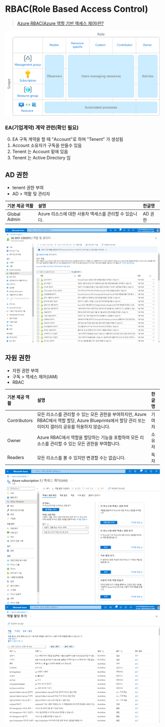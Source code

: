 # RBAC(Role Based Access Control)
> [Azure RBAC(Azure 역할 기반 액세스 제어)란?](https://docs.microsoft.com/ko-kr/azure/role-based-access-control/overview)

![rbac-least-privilege.png](./img/rbac-least-privilege.png)

### EA(기업계약) 계약 관련(확인 필요)
0. EA 구독 계약을 할 때 "Account"로 하며 "Tenent" 가 생성됨
1. Account 소유자가 구독을 만들수 있음
2. Tenent 는 Account 밑에 있음
3. Tenent 는 Active Directory 임  

## AD 권한 
- tenent 권한 부여
- AD > 역활 및 관리자  

| 기본 제공 역활 | 설명 | 한글명 |
|:---|:---|:---|
| Global Admin  | Azure 리소스에 대한 사용자 액세스를 관리할 수 있습니다. | AD 권한 |  

![AD-역활및관리자.png](./img/AD-역활및관리자.png)

## 자원 권한
- 자원 권한 부여
- 구독 > 역세스 제어(IAM)
- RBAC

| 기본 제공 역활 | 설명 | 한글명 |
|:---|:---|:---|
| Contributors  | 모든 리소스를 관리할 수 있는 모든 권한을 부여하지만, Azure RBAC에서 역할 할당, Azure Blueprints에서 할당 관리 또는 이미지 갤러리 공유를 허용하지 않습니다. | 기여자 |
| Owner  | Azure RBAC에서 역할을 할당하는 기능을 포함하여 모든 리소스를 관리할 수 있는 모든 권한을 부여합니다. | 소유자 |
| Readers  | 모든 리소스를 볼 수 있지만 변경할 수는 없습니다. | 독자 |  

![구독-액세스제어(IAM).png](./img/구독-액세스제어(IAM).png)
![구독-액세스제어(IAM)-역할할당제어.png](./img/구독-액세스제어(IAM)-역할할당제어.png)